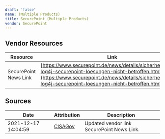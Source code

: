```yaml
---
draft: 'false'
name: (Multiple Products)
title: SecurePoint (Multiple Products)
vendor: SecurePoint
---
```


## Vendor Resources
| Resource | Link |
| --- | --- |
| SecurePoint News Link | [https://www.securepoint.de/news/details/sicherheitsluecke-log4j-securepoint-loesungen-nicht-betroffen.html](https://www.securepoint.de/news/details/sicherheitsluecke-log4j-securepoint-loesungen-nicht-betroffen.html) |



## Sources
| Date | Attribution | Description |
| --- | --- | --- |
| 2021-12-17 14:04:59 | [CISAGov](https://raw.githubusercontent.com/cisagov/log4j-affected-db/develop/README.md) | Updated vendor link SecurePoint News Link.  |
